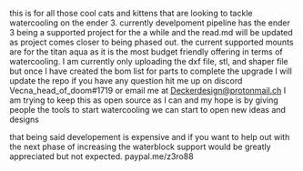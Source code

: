 this is for all those cool cats and kittens that are looking to tackle watercooling on the ender 3. 
currently develpoment pipeline has the ender 3 being a supported project
for the a while and the read.md will be updated as project comes closer to being phased out. 
the current supported mounts are for the titan aqua as it is the most budget friendly offering in terms of watercooling. 
I am currently only uploading the dxf file, stl, and shaper file but once I have created the bom list for parts to complete the upgrade I will update the repo
if you have any question hit me up on discord Vecna_head_of_doom#1719 or email me at Deckerdesign@protonmail.ch
I am trying to keep this as open source as I can and my hope is by giving people the tools to start watercooling we can start to open new ideas and designs

that being said developement is expensive and if you want to help out with the next phase of increasing the waterblock support would be greatly appreciated 
but not expected. paypal.me/z3ro88
